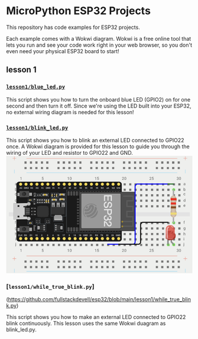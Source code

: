 # MicroPython ESP32 Projects

This repository has code examples for ESP32 projects.

Each example comes with a Wokwi diagram. Wokwi is a free online tool that lets you run and see your code work right in your web browser, so you don't even need your physical ESP32 board to start!

## lesson 1
### [`lesson1/blue_led.py`](https://github.com/fullstackdevell/esp32/blob/main/lesson1/blue_led.py)

This script shows you how to turn the onboard blue LED (GPIO2) on for one second and then turn it off. Since we're using the LED built into your ESP32, no external wiring diagram is needed for this lesson!

### [`lesson1/blink_led.py`](https://github.com/fullstackdevell/esp32/blob/main/lesson1/blink_led.py)

This script shows you how to blink an external LED connected to GPIO22 once. A Wokwi diagram is provided for this lesson to guide you through the wiring of your LED and resistor to GPIO22 and GND.
![blink_led](/images/blink_led.png)

### [`lesson1/while_true_blink.py`]
(https://github.com/fullstackdevell/esp32/blob/main/lesson1/while_true_blink.py)

This script shows you how to make an external LED connected to GPIO22 blink continuously. This lesson uses the same Wokwi duagram as blink_led.py.

